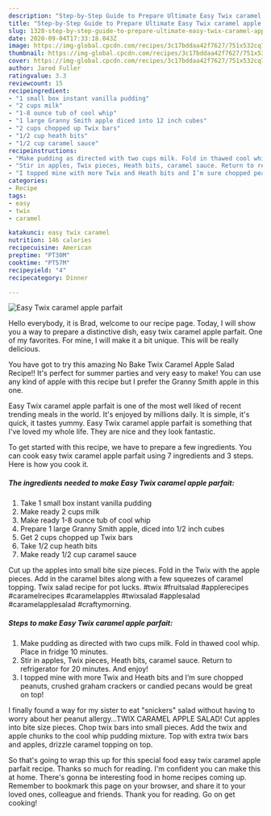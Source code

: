 ```yaml
---
description: "Step-by-Step Guide to Prepare Ultimate Easy Twix caramel apple parfait"
title: "Step-by-Step Guide to Prepare Ultimate Easy Twix caramel apple parfait"
slug: 1328-step-by-step-guide-to-prepare-ultimate-easy-twix-caramel-apple-parfait
date: 2020-09-04T17:33:18.043Z
image: https://img-global.cpcdn.com/recipes/3c17bddaa42f7627/751x532cq70/easy-twix-caramel-apple-parfait-recipe-main-photo.jpg
thumbnail: https://img-global.cpcdn.com/recipes/3c17bddaa42f7627/751x532cq70/easy-twix-caramel-apple-parfait-recipe-main-photo.jpg
cover: https://img-global.cpcdn.com/recipes/3c17bddaa42f7627/751x532cq70/easy-twix-caramel-apple-parfait-recipe-main-photo.jpg
author: Jared Fuller
ratingvalue: 3.3
reviewcount: 15
recipeingredient:
- "1 small box instant vanilla pudding"
- "2 cups milk"
- "1-8 ounce tub of cool whip"
- "1 large Granny Smith apple diced into 12 inch cubes"
- "2 cups chopped up Twix bars"
- "1/2 cup heath bits"
- "1/2 cup caramel sauce"
recipeinstructions:
- "Make pudding as directed with two cups milk. Fold in thawed cool whip. Place in fridge 10 minutes."
- "Stir in apples, Twix pieces, Heath bits, caramel sauce. Return to refrigerator for 20 minutes. And enjoy!"
- "I topped mine with more Twix and Heath bits and I’m sure chopped peanuts, crushed graham crackers or candied pecans would be great on top!"
categories:
- Recipe
tags:
- easy
- twix
- caramel

katakunci: easy twix caramel 
nutrition: 146 calories
recipecuisine: American
preptime: "PT30M"
cooktime: "PT57M"
recipeyield: "4"
recipecategory: Dinner

---
```



![Easy Twix caramel apple parfait](https://img-global.cpcdn.com/recipes/3c17bddaa42f7627/751x532cq70/easy-twix-caramel-apple-parfait-recipe-main-photo.jpg)

Hello everybody, it is Brad, welcome to our recipe page. Today, I will show you a way to prepare a distinctive dish, easy twix caramel apple parfait. One of my favorites. For mine, I will make it a bit unique. This will be really delicious.

You have got to try this amazing No Bake Twix Caramel Apple Salad Recipe!! It&#39;s perfect for summer parties and very easy to make! You can use any kind of apple with this recipe but I prefer the Granny Smith apple in this one.

Easy Twix caramel apple parfait is one of the most well liked of recent trending meals in the world. It's enjoyed by millions daily. It is simple, it's quick, it tastes yummy. Easy Twix caramel apple parfait is something that I've loved my whole life. They are nice and they look fantastic.


To get started with this recipe, we have to prepare a few ingredients. You can cook easy twix caramel apple parfait using 7 ingredients and 3 steps. Here is how you cook it.

<!--inarticleads1-->

##### The ingredients needed to make Easy Twix caramel apple parfait:

1. Take 1 small box instant vanilla pudding
1. Make ready 2 cups milk
1. Make ready 1-8 ounce tub of cool whip
1. Prepare 1 large Granny Smith apple, diced into 1/2 inch cubes
1. Get 2 cups chopped up Twix bars
1. Take 1/2 cup heath bits
1. Make ready 1/2 cup caramel sauce


Cut up the apples into small bite size pieces. Fold in the Twix with the apple pieces. Add in the caramel bites along with a few squeezes of caramel topping. Twix salad recipe for pot lucks. #twix #fruitsalad #applerecipes #caramelrecipes #caramelapples #twixsalad #applesalad #caramelapplesalad #craftymorning. 

<!--inarticleads2-->

##### Steps to make Easy Twix caramel apple parfait:

1. Make pudding as directed with two cups milk. Fold in thawed cool whip. Place in fridge 10 minutes.
1. Stir in apples, Twix pieces, Heath bits, caramel sauce. Return to refrigerator for 20 minutes. And enjoy!
1. I topped mine with more Twix and Heath bits and I’m sure chopped peanuts, crushed graham crackers or candied pecans would be great on top!


I finally found a way for my sister to eat &#34;snickers&#34; salad without having to worry about her peanut allergy…TWIX CARAMEL APPLE SALAD! Cut apples into bite size pieces. Chop twix bars into small pieces. Add the twix and apple chunks to the cool whip pudding mixture. Top with extra twix bars and apples, drizzle caramel topping on top. 

So that's going to wrap this up for this special food easy twix caramel apple parfait recipe. Thanks so much for reading. I'm confident you can make this at home. There's gonna be interesting food in home recipes coming up. Remember to bookmark this page on your browser, and share it to your loved ones, colleague and friends. Thank you for reading. Go on get cooking!
